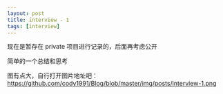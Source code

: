 ```yaml
---
layout: post
title: interview - 1
tags: [interview]
---
```


现在是暂存在 private 项目进行记录的，后面再考虑公开

简单的一个总结和思考

图有点大，自行打开图片地址吧：https://github.com/cody1991/Blog/blob/master/img/posts/interview-1.png

